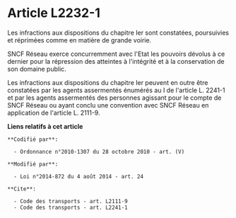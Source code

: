 # Article L2232-1

Les infractions aux dispositions du chapitre Ier sont constatées, poursuivies et réprimées comme en matière de grande
voirie. 

SNCF Réseau exerce concurremment avec l'Etat les pouvoirs dévolus à ce dernier pour la répression des atteintes à l'intégrité
et à la conservation de son domaine public. 

Les infractions aux dispositions du chapitre Ier peuvent en outre être constatées par les agents assermentés énumérés au I de
l'article L. 2241-1 et par les agents assermentés des personnes agissant pour le compte de SNCF Réseau ou ayant conclu une
convention avec SNCF Réseau en application de l'article L. 2111-9.

**Liens relatifs à cet article**

	**Codifié par**:

	  - Ordonnance n°2010-1307 du 28 octobre 2010 - art. (V)

	**Modifié par**:

	  - Loi n°2014-872 du 4 août 2014 - art. 24

	**Cite**:

	  - Code des transports - art. L2111-9
	  - Code des transports - art. L2241-1
